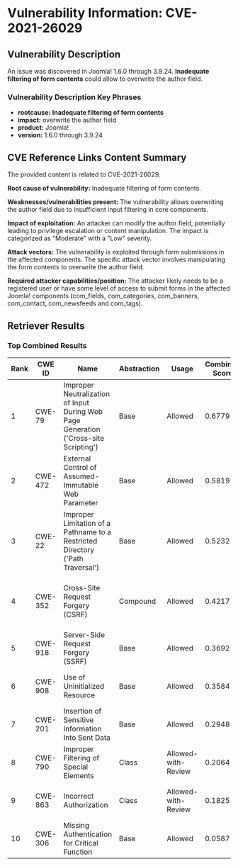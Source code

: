 # Vulnerability Information: CVE-2021-26029

## Vulnerability Description
An issue was discovered in Joomla! 1.6.0 through 3.9.24. **Inadequate filtering of form contents** could allow to overwrite the author field.

### Vulnerability Description Key Phrases
- **rootcause:** **Inadequate filtering of form contents**
- **impact:** overwrite the author field
- **product:** Joomla!
- **version:** 1.6.0 through 3.9.24

## CVE Reference Links Content Summary
The provided content is related to CVE-2021-26029.

**Root cause of vulnerability:** Inadequate filtering of form contents.

**Weaknesses/vulnerabilities present:** The vulnerability allows overwriting the author field due to insufficient input filtering in core components.

**Impact of exploitation:** An attacker can modify the author field, potentially leading to privilege escalation or content manipulation. The impact is categorized as "Moderate" with a "Low" severity.

**Attack vectors:** The vulnerability is exploited through form submissions in the affected components. The specific attack vector involves manipulating the form contents to overwrite the author field.

**Required attacker capabilities/position:** The attacker likely needs to be a registered user or have some level of access to submit forms in the affected Joomla! components (com\_fields, com\_categories, com\_banners, com\_contact, com\_newsfeeds and com\_tags).

## Retriever Results

### Top Combined Results

| Rank | CWE ID | Name | Abstraction | Usage | Combined Score | Retrievers | Individual Scores |
|------|--------|------|-------------|-------|---------------|------------|-------------------|
| 1 | CWE-79 | Improper Neutralization of Input During Web Page Generation ('Cross-site Scripting') | Base | Allowed | 0.6779 | dense, sparse, graph | dense: 0.526, sparse: 0.100, graph: 1.000 |
| 2 | CWE-472 | External Control of Assumed-Immutable Web Parameter | Base | Allowed | 0.5819 | dense, sparse, graph | dense: 0.503, sparse: 0.114, graph: 0.742 |
| 3 | CWE-22 | Improper Limitation of a Pathname to a Restricted Directory ('Path Traversal') | Base | Allowed | 0.5232 | dense, sparse, graph | dense: 0.473, sparse: 0.106, graph: 0.631 |
| 4 | CWE-352 | Cross-Site Request Forgery (CSRF) | Compound | Allowed | 0.4217 | dense, sparse, graph | dense: 0.521, sparse: 0.098, graph: 0.647 |
| 5 | CWE-918 | Server-Side Request Forgery (SSRF) | Base | Allowed | 0.3692 | sparse, graph | sparse: 0.110, graph: 0.857 |
| 6 | CWE-908 | Use of Uninitialized Resource | Base | Allowed | 0.3584 | sparse, graph | sparse: 0.107, graph: 0.832 |
| 7 | CWE-201 | Insertion of Sensitive Information Into Sent Data | Base | Allowed | 0.2948 | dense, sparse | dense: 0.471, sparse: 0.103 |
| 8 | CWE-790 | Improper Filtering of Special Elements | Class | Allowed-with-Review | 0.2064 | dense, sparse | dense: 0.499, sparse: 0.178 |
| 9 | CWE-863 | Incorrect Authorization | Class | Allowed-with-Review | 0.1825 | dense, sparse | dense: 0.498, sparse: 0.108 |
| 10 | CWE-306 | Missing Authentication for Critical Function | Base | Allowed | 0.0587 | sparse | sparse: 0.103 |

